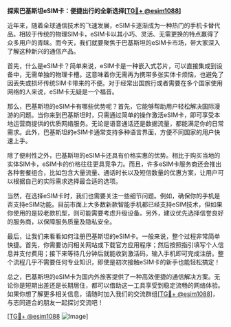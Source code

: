 **探索巴基斯坦eSIM卡：便捷出行的全新选择[[TG💪+ @esim1088](https://t.me/s/esim1088)]**

近年来，随着全球通信技术的飞速发展，eSIM卡逐渐成为一种热门的手机卡替代品。相较于传统的物理SIM卡，eSIM卡以其小巧、灵活、无需更换的特点赢得了众多用户的青睐。而今天，我们就要聚焦于巴基斯坦的eSIM卡市场，带大家深入了解这种新兴的通信产品。

首先，什么是eSIM卡？简单来说，eSIM卡是一种嵌入式芯片，可以直接集成到设备中，无需单独的物理卡槽。这意味着你无需再为携带多张实体卡烦恼，也避免了因丢失或损坏传统SIM卡带来的不便。对于经常出国旅行或者需要在多个国家使用网络的人来说，eSIM卡无疑是一个福音。

那么，巴基斯坦的eSIM卡有哪些优势呢？首先，它能够帮助用户轻松解决国际漫游的问题。当你来到巴基斯坦时，只需通过简单的操作激活eSIM卡，即可享受本地运营商提供的优质网络服务。无论是语音通话还是数据流量，都能满足你的日常需求。此外，巴基斯坦的eSIM卡通常支持多种语言界面，方便不同国家的用户快速上手。

除了便利性之外，巴基斯坦的eSIM卡还具有价格实惠的优势。相比于购买当地的实体SIM卡，eSIM卡的价格往往更具竞争力。而且，许多eSIM卡服务商还会推出各种套餐组合，比如包含大量流量、通话时长以及短信数量的优惠方案，让用户可以根据自己的实际需求选择最合适的选项。

当然，在选择eSIM卡时，我们也需要关注一些细节问题。例如，确保你的手机是否支持eSIM功能。目前市面上大多数新款智能手机都已经支持eSIM技术，但如果你使用的是较老款机型，则可能需要考虑升级设备。另外，建议优先选择信誉良好的服务商，以保障服务质量及隐私安全。

最后，让我们来看看如何注册巴基斯坦的eSIM卡。一般来说，整个过程非常简单快捷。首先，你需要访问相关网站或下载官方应用程序；然后按照指引填写个人信息并支付费用；接下来等待几分钟后就能收到激活码，输入手机即可完成注册。整个流程几乎不需要任何专业知识，即使是初次接触eSIM卡的新手也能轻松搞定！

总之，巴基斯坦的eSIM卡为国内外旅客提供了一种高效便捷的通信解决方案。无论你是短期出差还是长期居住，都可以借助这一工具享受到稳定流畅的网络体验。如果你想了解更多相关信息，请随时加入我们的交流群组[[TG💪+ @esim1088](https://t.me/s/esim1088)]，与志同道合的朋友一起探讨交流吧！

[[TG💪+ @esim1088](https://t.me/s/esim1088) ![Image](https://i.postimg.cc/4NQfJmqS/Snipaste-2025-05-13-00-14-12.png)]